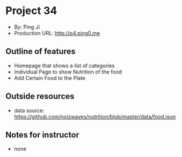 # Project 34
+ By: Ping Ji
+ Production URL: <http://p4.ping0.me>

## Outline of features
+ Homepage that shows a list of categories
+ Individual Page to show Nutrition of the food
+ Add Certain Food to the Plate

## Outside resources
+ data source: <https://github.com/noizwaves/nutrition/blob/master/data/food.json>

## Notes for instructor
+  none